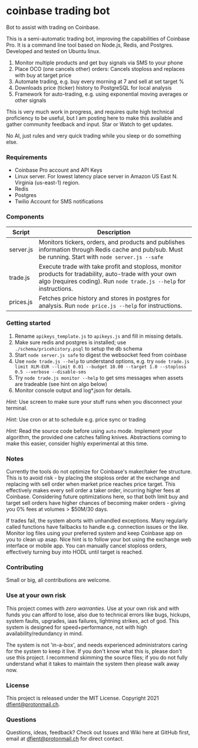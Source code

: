 # coinbase trading bot

Bot to assist with trading on Coinbase.

This is a semi-automatic trading bot, improving the capabilities of Coinbase Pro. It is a command line tool based on Node.js, Redis, and Postgres. Developed and tested on Ubuntu linux.

1. Monitor multiple products and get buy signals via SMS to your phone
1. Place OCO (one cancels other) orders: Cancels stoploss and replaces with buy at target price
1. Automate trading, e.g. buy every morning at 7 and sell at set target %
1. Downloads price (ticker) history to PostgreSQL for local analysis
1. Framework for auto-trading, e.g. using exponential moving averages or other signals

This is very much work in progress, and requires quite high technical proficiency to be useful, but I am posting here to 
make this available and gather community feedback and input. Star or Watch to get updates.

No AI, just rules and very quick trading while you sleep or do something else.


### Requirements

* Coinbase Pro account and API Keys
* Linux server. For lowest latency place server in Amazon US East N. Virginia (us-east-1) region.
* Redis
* Postgres
* Twilio Account for SMS notifications


### Components

|Script|Description|
|---|---|
|server.js|Monitors tickers, orders, and products and publishes information through Redis cache and pub/sub. Must be running. Start with `node server.js --safe`|
|trade.js|Execute trade with take profit and stoploss, monitor products for tradability, auto-trade with your own algo (requires coding). Run `node trade.js --help` for instructions.|
|prices.js|Fetches price history and stores in postgres for analysis. Run `node price.js --help` for instructions.|


### Getting started

1. Rename `apikeys_template.js` to `apikeys.js` and fill in missing details.
2. Make sure redis and postgres is installed; use `./schema/pricehistory.psql` to setup the db schema
3. Start `node server.js safe` to digest the websocket feed from coinbase
4. Use `node trade.js --help` to understand options, e.g. try `node trade.js limit XLM-EUR --limit 0.01 --budget 10.00 --target 1.0 --stoploss 0.5 --verbose --disable-sms`
5. Try `node trade.js monitor --help` to get sms messages when assets are tradeable (see hint on algo below)
6. Monitor console output and log*.json for details.

_Hint:_ Use screen to make sure your stuff runs when you disconnect your terminal.

_Hint:_ Use cron or at to schedule e.g. price sync or trading

_Hint:_ Read the source code before using `auto` mode. Implement your algorithm, the provided one catches falling knives. Abstractions coming to make this easier, consider highly experimental at this time.



### Notes

Currently the tools do not optimize for Coinbase's maker/taker fee structure. This is to avoid risk - by placing the stoploss order at the exchange and replacing with sell order when market price reaches price target. This effectively makes every sell order a taker order, incurring higher fees at Coinbase. Considering future optimizations here, so that both limit buy and target sell orders have higher chances of becoming maker orders - giving you 0% fees at volumes > $50M/30 days.

If trades fail, the system aborts with unhandled exceptions. Many regularly called functions have failbacks to handle e.g. connection issues or the like. Monitor log files using your preferred system and keep Coinbase app on you to clean up asap. Nice hint is to follow your bot using the exchange web interface or mobile app. You can manually cancel stoploss orders, effectively turning buy into HODL until target is reached.


### Contributing

Small or big, all contributions are welcome.


### Use at your own risk

This project comes with _*zero warranties*_. Use at your own risk and with funds you can afford to lose, also due to technical errors like bugs, hickups, system faults, upgrades, iaas failures, lightning strikes, act of god. This system is designed for speed+performance, not with high availability/redundancy in mind.

The system is not 'in-a-box', and needs experienced administrators caring for the system to keep it live. If you don't know what this is, please don't use this project. I recommend skimming the source files; if you do not fully understand what it takes to maintain the system then please walk away now.


### License

This project is released under the MIT License. Copyright 2021 dfient@protonmail.ch.


### Questions

Questions, ideas, feedback? Check out Issues and Wiki here at GitHub first, email at dfient@protonmail.ch for direct contact.
